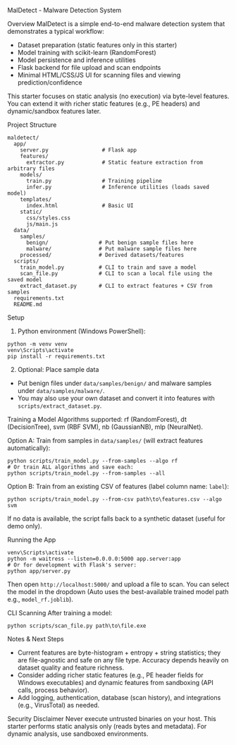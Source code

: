 MalDetect - Malware Detection System

Overview
MalDetect is a simple end-to-end malware detection system that demonstrates a typical workflow:
- Dataset preparation (static features only in this starter)
- Model training with scikit-learn (RandomForest)
- Model persistence and inference utilities
- Flask backend for file upload and scan endpoints
- Minimal HTML/CSS/JS UI for scanning files and viewing prediction/confidence

This starter focuses on static analysis (no execution) via byte-level features. You can extend it with richer static features (e.g., PE headers) and dynamic/sandbox features later.

Project Structure
```
maldetect/
  app/
    server.py                 # Flask app
    features/
      extractor.py            # Static feature extraction from arbitrary files
    models/
      train.py                # Training pipeline
      infer.py                # Inference utilities (loads saved model)
    templates/
      index.html              # Basic UI
    static/
      css/styles.css
      js/main.js
  data/
    samples/
      benign/                # Put benign sample files here
      malware/               # Put malware sample files here
    processed/               # Derived datasets/features
  scripts/
    train_model.py           # CLI to train and save a model
    scan_file.py             # CLI to scan a local file using the saved model
    extract_dataset.py       # CLI to extract features + CSV from samples
  requirements.txt
  README.md
```

Setup
1) Python environment (Windows PowerShell):
```
python -m venv venv
venv\Scripts\activate
pip install -r requirements.txt
```

2) Optional: Place sample data
- Put benign files under `data/samples/benign/` and malware samples under `data/samples/malware/`.
- You may also use your own dataset and convert it into features with `scripts/extract_dataset.py`.

Training a Model
Algorithms supported: rf (RandomForest), dt (DecisionTree), svm (RBF SVM), nb (GaussianNB), mlp (NeuralNet).

Option A: Train from samples in `data/samples/` (will extract features automatically):
```
python scripts/train_model.py --from-samples --algo rf
# Or train ALL algorithms and save each:
python scripts/train_model.py --from-samples --all
```

Option B: Train from an existing CSV of features (label column name: `label`):
```
python scripts/train_model.py --from-csv path\to\features.csv --algo svm
```

If no data is available, the script falls back to a synthetic dataset (useful for demo only).

Running the App
```
venv\Scripts\activate
python -m waitress --listen=0.0.0.0:5000 app.server:app
# Or for development with Flask's server:
python app/server.py
```
Then open `http://localhost:5000/` and upload a file to scan.
You can select the model in the dropdown (Auto uses the best-available trained model path e.g., `model_rf.joblib`).

CLI Scanning
After training a model:
```
python scripts/scan_file.py path\to\file.exe
```

Notes & Next Steps
- Current features are byte-histogram + entropy + string statistics; they are file-agnostic and safe on any file type. Accuracy depends heavily on dataset quality and feature richness.
- Consider adding richer static features (e.g., PE header fields for Windows executables) and dynamic features from sandboxing (API calls, process behavior).
- Add logging, authentication, database (scan history), and integrations (e.g., VirusTotal) as needed.

Security Disclaimer
Never execute untrusted binaries on your host. This starter performs static analysis only (reads bytes and metadata). For dynamic analysis, use sandboxed environments.

